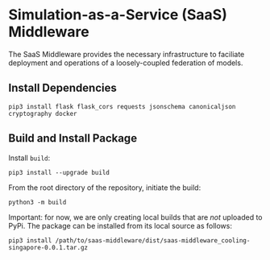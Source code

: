 # Simulation-as-a-Service (SaaS) Middleware

The SaaS Middleware provides the necessary infrastructure to faciliate deployment and operations of a loosely-coupled federation of models.

## Install Dependencies
```
pip3 install flask flask_cors requests jsonschema canonicaljson cryptography docker
```


## Build and Install Package
Install `build`:
```
pip3 install --upgrade build
```

From the root directory of the repository, initiate the build:
```
python3 -m build
```

Important: for now, we are only creating local builds that are *not* uploaded to PyPi. The package can be installed from its local source as follows:
```
pip3 install /path/to/saas-middleware/dist/saas-middleware_cooling-singapore-0.0.1.tar.gz
```
